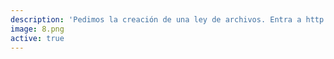 ```yaml
---
description: 'Pedimos la creación de una ley de archivos. Entra a http://agendatransparencia.cl y comparte @Ciudadanoi #AgendaTransparencia http://ow.ly/i/azlJE'
image: 8.png
active: true
---
```

